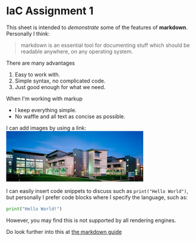 # IaC Assignment 1 #
This sheet is intended to *demonstrate* some of the features of **markdown**.
Personally I think:
>markdown is an essential tool for documenting stuff which should be readable anywhere, on any operating system.

There are many advantages
1. Easy to work with.
2. Simple syntax, no complicated code.
3. Just good enough for what we need.

When I'm working with markup
- I keep everything simple.
- No waffle and all text as concise as possible.

I can add images by using a link:
![img.png](atu.jpg)

I can easily insert code snippets to discuss such as 
```print("Hello World")```, but personally I prefer code blocks where I specify the language, such as:
```python
print("Hello World!")
``` 
However, you may find this is not supported by all rendering engines.

Do look further into this at [the markdown guide](https://www.markdownguide.org/cheat-sheet/)




